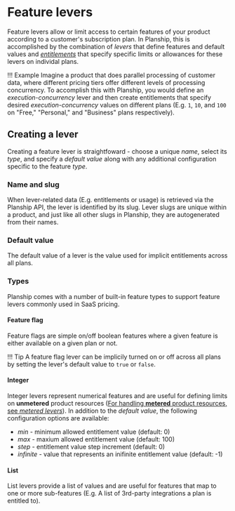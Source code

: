 # Feature levers

Feature levers allow or limit access to certain features of your product according to a customer's subscription plan. In Planship, this is accomplished by the combination of _levers_ that define features and default values and [_entitlements_](/concepts/plans/#entitlements) that specify specific limits or allowances for these levers on individal plans.

!!! Example
    Imagine a product that does parallel processing of customer data, where different pricing tiers offer different levels of processing concurrency. To accomplish this with Planship, you would define an *execution-concurrency* lever and then create entitlements that specify desired *execution-concurrency* values on different plans (E.g. `1`, `10`, and `100` on "Free," "Personal," and "Business" plans respectively).

## Creating a lever

Creating a feature lever is straightfoward - choose a unique *name*, select its *type*, and specify a *default value* along with any additional configuration specific to the feature *type*.

### Name and slug

When lever-related data (E.g. entitlements or usage) is retrieved via the Planship API, the lever is identified by its slug. Lever slugs are unique within a product, and just like all other slugs in Planship, they are autogenerated from their names.

### Default value

The default value of a lever is the value used for implicit entitlements across all plans.

### Types

Planship comes with a number of built-in feature types to support feature levers commonly used in SaaS pricing.

#### Feature flag

Feature flags are simple on/off boolean features where a given feature is either available on a given plan or not.

!!! Tip
    A feature flag lever can be implicily turned on or off across all plans by setting the lever's default value to `true` or `false`.

#### Integer

Integer levers represent numerical features and are useful for defining limits on **unmetered** product resources ([For handling **metered** product resources, see _metered levers_](/concepts/metered-levers)). In addition to the *default value*, the following configuration options are available:

- *min* - minimum allowed entitlement value (default: 0)
- *max* - maxium allowed entitlement value (default: 100)
- *step* - entitlement value step increment (default: 0)
- *infinite* - value that represents an inifinite entitlement value (default: -1)

#### List

List levers provide a list of values and are useful for features that map to one or more sub-features (E.g. A list of 3rd-party integrations a plan is entitled to).
